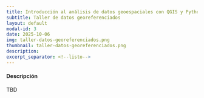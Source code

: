 ```yaml
---
title: Introducción al análisis de datos geoespaciales con QGIS y Python
subtitle: Taller de datos georeferenciados
layout: default
modal-id: 3
date: 2025-10-06
img: taller-datos-georeferenciados.png
thumbnail: taller-datos-georeferenciados.png
description: 
excerpt_separator: <!--listo-->
---
```


#### Descripción

TBD

<!--listo-->
